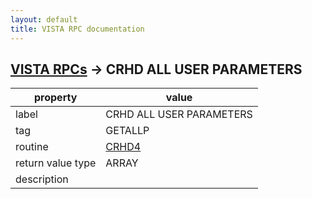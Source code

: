 ```yaml
---
layout: default
title: VISTA RPC documentation
---
```




## [VISTA RPCs](TableOfContent.md) &#8594; CRHD ALL USER PARAMETERS 

 property | value 
--- | --- 
 label | CRHD ALL USER PARAMETERS
 tag | GETALLP
 routine | [CRHD4](http://code.osehra.org/dox/Routine_CRHD4_source.html)
 return value type | ARRAY
 description | 